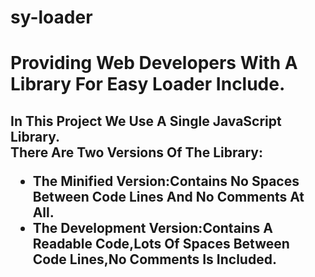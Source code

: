 # sy-loader
<h1>
Providing Web Developers With A Library For Easy Loader Include.
</h1>
<h2>
In This Project We Use A Single JavaScript Library.<br>
There Are Two Versions Of The Library:
<ul>
<li><strong>The Minified Version:</strong>Contains No Spaces Between Code Lines And No Comments At All.</li>
<li><strong>The Development Version:</strong>Contains A Readable Code,Lots Of Spaces Between Code Lines,No Comments Is Included.</li>
</ul>
</h2>
